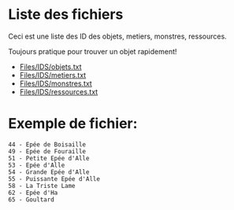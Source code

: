 # Liste des fichiers

Ceci est une liste des ID des objets, metiers, monstres, ressources.

Toujours pratique pour trouver un objet rapidement!

* [Files/IDS/objets.txt](/Files/IDS/objets.txt "Objets.txt")
* [Files/IDS/metiers.txt](/Files/IDS/metiers.txt "Metiers.txt")
* [Files/IDS/monstres.txt](/Files/IDS/monstres.txt "Monstres.txt")
* [Files/IDS/ressources.txt](/Files/IDS/ressources.txt "Ressources.txt")



# Exemple de fichier:

```
44 - Epée de Boisaille
49 - Epée de Fouraille
51 - Petite Epée d'Alle
53 - Epée d'Alle
54 - Grande Epée d'Alle
55 - Puissante Epée d'Alle
58 - La Triste Lame
62 - Epée d'Ha
65 - Goultard
```




